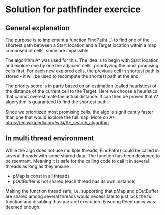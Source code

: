 # Solution for pathfinder exercice

## General explanation

The purpose is to implement a function FindPath(...) to find one of the shortest path between a Start location and a Target location within a map composed of cells, some are impassible.

The algorithm A* was used for this.
The idea is to begin with Start location, and explore one by one the adjacent cells, priorityzing the most promising cells first. For each new explored cells, the previous cell in shortest path is stored - it will be used to recompute the shortest path at the end. 

The priority score is in party based on an estimation (called heuristics) of the distance of the current cell to the Target.
Here we choose a heuristics that cannot overestimate the actual distance. It can then be proven that A* algorythm is guaranteed to find the shortest path.

Since we prioritized most promising cells, the algo is significantly faster than one that would explore the full map.
More on A* : https://en.wikipedia.org/wiki/A*_search_algorithm

## In multi thread environment

While the algo does not use multiple threads, FindPath() could be called in several threads with some shared data.
The function has been designed to be reentrant. Meaning it is safe for the calling code to call it in several threads as long as they ensure :
- pMap is const in all threads
- pOutBuffer is not shared (each thread has its own instance)

Making the function thread safe, i.e. supporting that pMap and pOutBuffer are shared among several threads would necessitate to just lock the full function and disabling thus parrarel execution. 
Ensuring Reentrancy was deemed enough.
